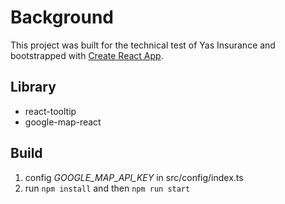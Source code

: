 # Background

This project was built for the technical test of Yas Insurance and bootstrapped with [Create React App](https://github.com/facebook/create-react-app).

## Library

- react-tooltip
- google-map-react

## Build

1. config *GOOGLE_MAP_API_KEY* in src/config/index.ts
2. run `npm install` and then `npm run start`

